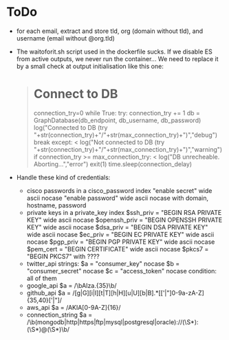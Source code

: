 # ToDo
* for each email, extract and store tld, org (domain without tld), and username (email without @org.tld)
* The waitoforit.sh script used in the dockerfile sucks.
  If we disable ES from active outputs, we never run the container...
  We need to replace it by a small check at output initialisation like this one:

  >  # Connect to DB
  >  connection_try=0
  >  while True:
  >    try:
  >      connection_try += 1
  >      db = GraphDatabase(db_endpoint, db_username, db_password)
  >      log("Connected to DB (try "+str(connection_try)+"/"+str(max_connection_try)+")","debug")
  >      break
  >    except:
  <      log("Not connected to DB (try "+str(connection_try)+"/"+str(max_connection_try)+")","warning")
  >      if connection_try >= max_connection_try:
  <        log("DB unrecheable. Aborting...","error")
  >        exit(1)
  >      time.sleep(connection_delay)

* Handle these kind of credentials:
  * cisco passwords in a cisco_password index
    "enable secret" wide ascii nocase
    "enable password" wide ascii nocase
    with domain, hostname, password
  * private keys in a private_key index
    $ssh_priv = "BEGIN RSA PRIVATE KEY" wide ascii nocase
    $openssh_priv = "BEGIN OPENSSH PRIVATE KEY" wide ascii nocase
    $dsa_priv = "BEGIN DSA PRIVATE KEY" wide ascii nocase
    $ec_priv = "BEGIN EC PRIVATE KEY" wide ascii nocase
    $pgp_priv = "BEGIN PGP PRIVATE KEY" wide ascii nocase
    $pem_cert = "BEGIN CERTIFICATE" wide ascii nocase
    $pkcs7 = "BEGIN PKCS7"
    with ????
  * twitter_api
    strings:
      $a = "consumer_key" nocase
      $b = "consumer_secret" nocase
      $c = "access_token" nocase
    condition:
      all of them
  * google_api
        $a = /\bAIza.{35}\b/
  * github_api
      $a = /[g|G][i|I][t|T][h|H][u|U][b|B].*[[\'|"]0-9a-zA-Z]{35,40}[\'|"]/
  * aws_api
    $a = /AKIA[0-9A-Z]{16}/
  * connection_string
    $a = /\b(mongodb|http|https|ftp|mysql|postgresql|oracle):\/\/(\S*):(\S*)@(\S*)\b/
